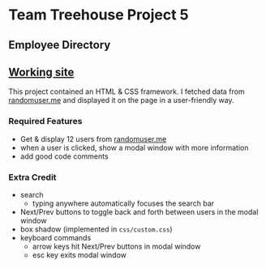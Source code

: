 # Team Treehouse Project 5

## Employee Directory

## [Working site](https://iamjameshall.github.io/Project_5/)

This project contained an HTML & CSS framework. I fetched data from [randomuser.me](https://randomuser.me) and displayed it on the page in a user-friendly way.

### Required Features
- Get & display 12 users from [randomuser.me](https://randomuser.me)
- when a user is clicked, show a modal window with more information
- add good code comments

### Extra Credit
- search
    - typing anywhere automatically focuses the search bar
- Next/Prev buttons to toggle back and forth between users in the modal window
- box shadow (implemented in `css/custom.css`)
- keyboard commands
    - arrow keys hit Next/Prev buttons in modal window
    - esc key exits modal window